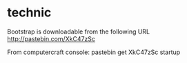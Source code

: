 technic
=======

Bootstrap is downloadable from the following URL
http://pastebin.com/XkC47zSc

From computercraft console:
pastebin get XkC47zSc startup
